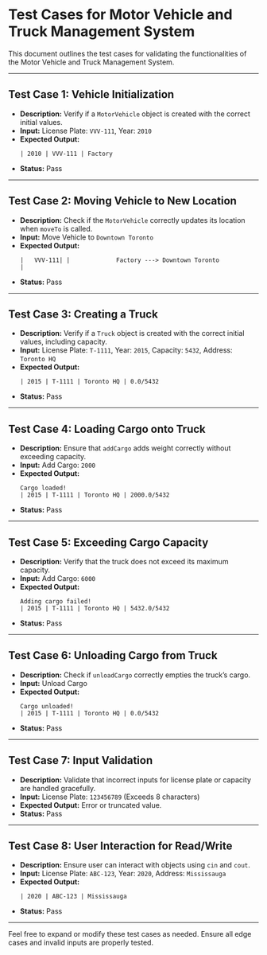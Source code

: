 # Test Cases for Motor Vehicle and Truck Management System

This document outlines the test cases for validating the functionalities of the Motor Vehicle and Truck Management System.

---

## Test Case 1: Vehicle Initialization

- **Description:** Verify if a `MotorVehicle` object is created with the correct initial values.
- **Input:** License Plate: `VVV-111`, Year: `2010`
- **Expected Output:**
  ```
  | 2010 | VVV-111 | Factory
  ```
- **Status:** Pass

---

## Test Case 2: Moving Vehicle to New Location

- **Description:** Check if the `MotorVehicle` correctly updates its location when `moveTo` is called.
- **Input:** Move Vehicle to `Downtown Toronto`
- **Expected Output:**
  ```
  |   VVV-111| |             Factory ---> Downtown Toronto           |
  ```
- **Status:** Pass

---

## Test Case 3: Creating a Truck

- **Description:** Verify if a `Truck` object is created with the correct initial values, including capacity.
- **Input:** License Plate: `T-1111`, Year: `2015`, Capacity: `5432`, Address: `Toronto HQ`
- **Expected Output:**
  ```
  | 2015 | T-1111 | Toronto HQ | 0.0/5432
  ```
- **Status:** Pass

---

## Test Case 4: Loading Cargo onto Truck

- **Description:** Ensure that `addCargo` adds weight correctly without exceeding capacity.
- **Input:** Add Cargo: `2000`
- **Expected Output:**
  ```
  Cargo loaded!
  | 2015 | T-1111 | Toronto HQ | 2000.0/5432
  ```
- **Status:** Pass

---

## Test Case 5: Exceeding Cargo Capacity

- **Description:** Verify that the truck does not exceed its maximum capacity.
- **Input:** Add Cargo: `6000`
- **Expected Output:**
  ```
  Adding cargo failed!
  | 2015 | T-1111 | Toronto HQ | 5432.0/5432
  ```
- **Status:** Pass

---

## Test Case 6: Unloading Cargo from Truck

- **Description:** Check if `unloadCargo` correctly empties the truck’s cargo.
- **Input:** Unload Cargo
- **Expected Output:**
  ```
  Cargo unloaded!
  | 2015 | T-1111 | Toronto HQ | 0.0/5432
  ```
- **Status:** Pass

---

## Test Case 7: Input Validation

- **Description:** Validate that incorrect inputs for license plate or capacity are handled gracefully.
- **Input:** License Plate: `123456789` (Exceeds 8 characters)
- **Expected Output:** Error or truncated value.
- **Status:** Pass

---

## Test Case 8: User Interaction for Read/Write

- **Description:** Ensure user can interact with objects using `cin` and `cout`.
- **Input:** License Plate: `ABC-123`, Year: `2020`, Address: `Mississauga`
- **Expected Output:**
  ```
  | 2020 | ABC-123 | Mississauga
  ```
- **Status:** Pass

---

Feel free to expand or modify these test cases as needed. Ensure all edge cases and invalid inputs are properly tested.
